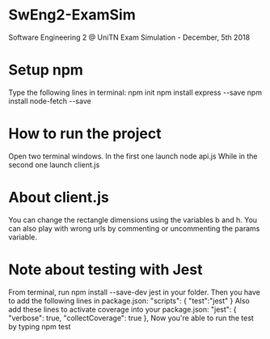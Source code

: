 # SwEng2-ExamSim
Software Engineering 2 @ UniTN Exam Simulation - December, 5th 2018

# Setup npm
Type the following lines in terminal:
npm init
npm install express --save
npm install node-fetch --save

# How to run the project
Open two terminal windows. In the first one launch node api.js While in the second one launch client.js

# About client.js
You can change the rectangle dimensions using the variables b and h. You can also play with wrong urls by commenting or uncommenting the params variable.

# Note about testing with Jest
From terminal, run npm install --save-dev jest in your folder. 
Then you have to add the following lines in package.json:
"scripts":
{
    "test":"jest"
}
Also add these lines to activate coverage into your package.json:
"jest": {
    "verbose": true,
    "collectCoverage": true
},
Now you're able to run the test by typing npm test
